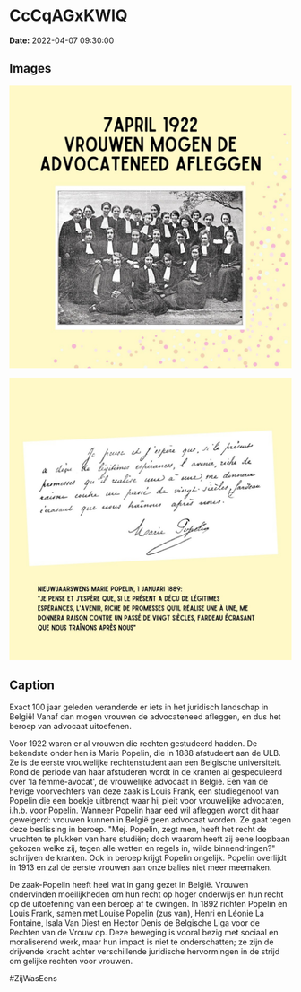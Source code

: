 # CcCqAGxKWlQ

**Date:** 2022-04-07 09:30:00

## Images

![Image](../images_posts_json/CcCqAGxKWlQ_0.jpg)

![Image](../images_posts_json/CcCqAGxKWlQ_1.jpg)

## Caption

Exact 100 jaar geleden veranderde er iets in het juridisch landschap in België! Vanaf dan mogen vrouwen de advocateneed afleggen, en dus het beroep van advocaat uitoefenen. 

Voor 1922 waren er al vrouwen die rechten gestudeerd hadden. De bekendste onder hen is Marie Popelin, die in 1888 afstudeert aan de ULB. Ze is de eerste vrouwelijke rechtenstudent aan een Belgische universiteit. Rond de periode van haar afstuderen wordt in de kranten al gespeculeerd over 'la femme-avocat', de vrouwelijke advocaat in België. Een van de hevige voorvechters van deze zaak is Louis Frank, een studiegenoot van Popelin die een boekje uitbrengt waar hij pleit voor vrouwelijke advocaten, i.h.b. voor Popelin. Wanneer Popelin haar eed wil afleggen wordt dit haar geweigerd: vrouwen kunnen in België geen advocaat worden. Ze gaat tegen deze beslissing in beroep. "Mej. Popelin, zegt men, heeft het recht de vruchten te plukken van hare studiën; doch waarom heeft zij eene loopbaan gekozen welke zij, tegen alle wetten en regels in, wilde binnendringen?" schrijven de kranten. Ook in beroep krijgt Popelin ongelijk. Popelin overlijdt in 1913 en zal de eerste vrouwen aan onze balies niet meer meemaken. 

De zaak-Popelin heeft heel wat in gang gezet in België. Vrouwen ondervinden moeilijkheden om hun recht op hoger onderwijs en hun recht op de uitoefening van een beroep af te dwingen. In 1892 richten Popelin en Louis Frank, samen met Louise Popelin (zus van), Henri en Léonie La Fontaine, Isala Van Diest en Hector Denis de Belgische Liga voor de Rechten van de Vrouw op. Deze beweging is vooral bezig met sociaal en moraliserend werk, maar hun impact is niet te onderschatten; ze zijn de drijvende kracht achter verschillende juridische hervormingen in de strijd om gelijke rechten voor vrouwen. 

#ZijWasEens

